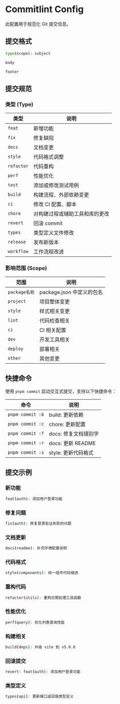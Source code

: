 # Commitlint Config

此配置用于规范化 Git 提交信息。

## 提交格式

```bash
type(scope): subject

body

footer
```

## 提交规范

### 类型 (Type)

| 类型       | 说明                           |
| ---------- | ------------------------------ |
| `feat`     | 新增功能                       |
| `fix`      | 修复缺陷                       |
| `docs`     | 文档变更                       |
| `style`    | 代码格式调整                   |
| `refactor` | 代码重构                       |
| `perf`     | 性能优化                       |
| `test`     | 添加或修改测试用例             |
| `build`    | 构建流程、外部依赖变更         |
| `ci`       | 修改 CI 配置、脚本             |
| `chore`    | 对构建过程或辅助工具和库的更改 |
| `revert`   | 回滚 commit                    |
| `types`    | 类型定义文件修改               |
| `release`  | 发布新版本                     |
| `workflow` | 工作流程改进                   |

### 影响范围 (Scope)

| 范围          | 说明                      |
| ------------- | ------------------------- |
| `package名称` | package.json 中定义的包名 |
| `project`     | 项目整体变更              |
| `style`       | 样式相关变更              |
| `lint`        | 代码检查相关              |
| `ci`          | CI 相关配置               |
| `dev`         | 开发工具相关              |
| `deploy`      | 部署相关                  |
| `other`       | 其他变更                  |

## 快捷命令

使用 `pnpm commit` 启动交互式提交，支持以下快捷命令：

| 命令             | 说明                 |
| ---------------- | -------------------- |
| `pnpm commit :b` | build: 更新依赖      |
| `pnpm commit :c` | chore: 更新配置      |
| `pnpm commit :f` | docs: 修复文档错别字 |
| `pnpm commit :r` | docs: 更新 README    |
| `pnpm commit :s` | style: 更新代码格式  |

## 提交示例

### 新功能

```bash
feat(auth): 添加用户登录功能
```

### 修复问题

```bash
fix(auth): 修复登录验证失败的问题
```

### 文档更新

```bash
docs(readme): 补充环境配置说明
```

### 代码格式

```bash
style(components): 统一组件代码缩进
```

### 重构代码

```bash
refactor(utils): 重构日期处理工具函数
```

### 性能优化

```bash
perf(query): 优化列表查询性能
```

### 构建相关

```bash
build(deps): 升级 vite 到 v5.0.0
```

### 回滚提交

```bash
revert: feat(auth): 添加用户登录功能
```

### 类型定义

```bash
types(api): 更新接口返回值类型定义
```
